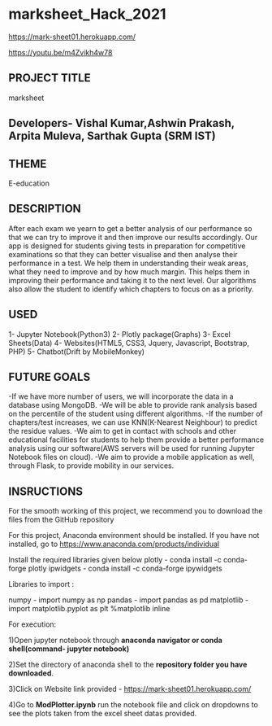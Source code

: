 # marksheet_Hack_2021

https://mark-sheet01.herokuapp.com/

https://youtu.be/m4Zvikh4w78


## PROJECT TITLE
marksheet

## Developers- Vishal Kumar,Ashwin Prakash, Arpita Muleva, Sarthak Gupta (SRM IST)

## THEME
E-education

## DESCRIPTION
After each exam we yearn to get a better analysis of our performance so that we can try to improve it and then improve our results accordingly.
Our app is designed for students giving tests in preparation for competitive examinations so that they can better visualise and then analyse
their performance in a test. We help them in understanding their weak areas, what they need to improve and by how much margin. This helps them
in improving their performance and taking it to the next level. Our algorithms also allow the student to identify which chapters to focus on 
as a priority.

## USED
1- Jupyter Notebook(Python3)
2- Plotly package(Graphs)
3- Excel Sheets(Data)
4- Websites(HTML5, CSS3, Jquery, Javascript, Bootstrap, PHP)
5- Chatbot(Drift by MobileMonkey)

## FUTURE GOALS
-If we have more number of users, we will incorporate the data in a database using MongoDB.
-We will be able to provide rank analysis based on the percentile of the student using different algorithms. 
-If the number of chapters/test increases, we can use KNN(K-Nearest Neighbour) to predict the residue values.
-We aim to get in contact with schools and other educational facilities for students to help them provide a better performance analysis using
 our software(AWS servers will be used for running Jupyter Notebook files on cloud).
-We aim to provide a mobile application as well, through Flask, to provide mobility in our services.
## INSRUCTIONS
For the smooth working of this project, we recommend you to download the files from the GitHub repository

For this project, Anaconda environment should be installed. If you have not installed, go to https://www.anaconda.com/products/individual

Install the required libraries given below
plotly -             conda install -c conda-forge plotly
ipwidgets -      conda install -c conda-forge ipywidgets


Libraries to import :

numpy - import numpy as np
pandas - import pandas as pd
matplotlib - import matplotlib.pyplot as plt 
                      %matplotlib inline


For execution:

1)Open jupyter notebook through **anaconda navigator or conda shell(command- jupyter notebook)**

2)Set the directory of anaconda shell to the **repository folder you have downloaded**.

3)Click on Website link provided - https://mark-sheet01.herokuapp.com/

4)Go to **ModPlotter.ipynb** run the notebook file and click on dropdowns to see the plots taken from the excel sheet datas provided.

